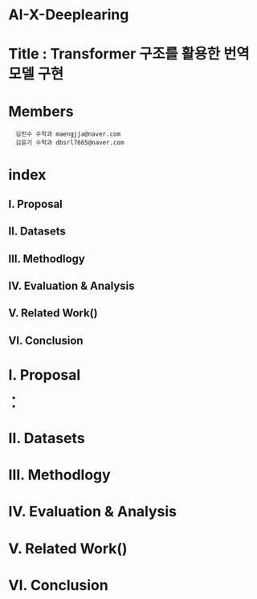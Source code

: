 # AI-X-Deeplearing

# Title : Transformer 구조를 활용한 번역모델 구현

# Members
      김민수 수학과 maengjja@naver.com
      김윤기 수학과 dbsrl7665@naver.com
      
# index
## Ⅰ. Proposal
## Ⅱ. Datasets
## Ⅲ. Methodlogy
## Ⅳ. Evaluation & Analysis
## Ⅴ. Related Work()
## Ⅵ. Conclusion

# Ⅰ. Proposal
  - 
  
  - 
# Ⅱ. Datasets
# Ⅲ. Methodlogy
# Ⅳ. Evaluation & Analysis
# Ⅴ. Related Work()
# Ⅵ. Conclusion
